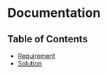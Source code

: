 # Documentation

## Table of Contents

- [Requirement](docs/PROCESS.md)
- [Solution](docs/SOLUTION.md)
